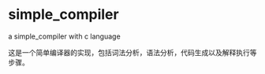 simple_compiler
===============

a simple_compiler with c language

这是一个简单编译器的实现，包括词法分析，语法分析，代码生成以及解释执行等步骤。
